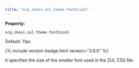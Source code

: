 ```yaml
---
title: "org.zkoss.zul.theme.fontSizeS"
---
```


**Property:**

`org.zkoss.zul.theme.fontSizeS`

Default: 11px

{% include version-badge.html version="3.6.0" %}

It specifies the size of the smaller font used in the ZUL CSS file.
